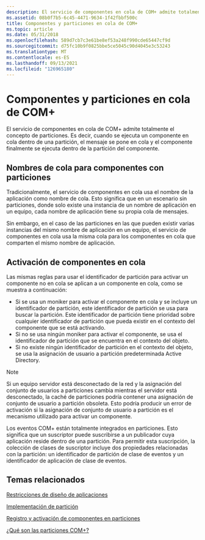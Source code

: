 ```yaml
---
description: El servicio de componentes en cola de COM+ admite totalmente el concepto de particiones. Es decir, cuando se ejecuta un componente en cola dentro de una partición, el mensaje se pone en cola y el componente finalmente se ejecuta dentro de la partición de componentes.
ms.assetid: 08b0f7b5-6c45-4471-9634-1f42fbbf500c
title: Componentes y particiones en cola de COM+
ms.topic: article
ms.date: 05/31/2018
ms.openlocfilehash: 589d7cb7c3e61be8ef53a248f990cde65447cf9d
ms.sourcegitcommit: d75fc10b9f0825bbe5ce5045c90d4045e3c53243
ms.translationtype: MT
ms.contentlocale: es-ES
ms.lasthandoff: 09/13/2021
ms.locfileid: "126965180"
---
```

# <a name="com-queued-components-and-partitions"></a>Componentes y particiones en cola de COM+

El servicio de componentes en cola de COM+ admite totalmente el concepto de particiones. Es decir, cuando se ejecuta un componente en cola dentro de una partición, el mensaje se pone en cola y el componente finalmente se ejecuta dentro de la partición del componente.

## <a name="queue-names-for-partitioned-components"></a>Nombres de cola para componentes con particiones

Tradicionalmente, el servicio de componentes en cola usa el nombre de la aplicación como nombre de cola. Esto significa que en un escenario sin particiones, donde solo existe una instancia de un nombre de aplicación en un equipo, cada nombre de aplicación tiene su propia cola de mensajes.

Sin embargo, en el caso de las particiones en las que pueden existir varias instancias del mismo nombre de aplicación en un equipo, el servicio de componentes en cola usa la misma cola para los componentes en cola que comparten el mismo nombre de aplicación.

## <a name="activating-queued-components"></a>Activación de componentes en cola

Las mismas reglas para usar el identificador de partición para activar un componente no en cola se aplican a un componente en cola, como se muestra a continuación:

-   Si se usa un moniker para activar el componente en cola y se incluye un identificador de partición, este identificador de partición se usa para buscar la partición. Este identificador de partición tiene prioridad sobre cualquier identificador de partición que pueda existir en el contexto del componente que se está activando.
-   Si no se usa ningún moniker para activar el componente, se usa el identificador de partición que se encuentra en el contexto del objeto.
-   Si no existe ningún identificador de partición en el contexto del objeto, se usa la asignación de usuario a partición predeterminada Active Directory.

> [!Note]  
> Si un equipo servidor está desconectado de la red y la asignación del conjunto de usuarios a particiones cambia mientras el servidor está desconectado, la caché de particiones podría contener una asignación de conjunto de usuario a partición obsoleta. Esto podría producir un error de activación si la asignación de conjunto de usuario a partición es el mecanismo utilizado para activar un componente.

 

Los eventos COM+ están totalmente integrados en particiones. Esto significa que un suscriptor puede suscribirse a un publicador cuya aplicación reside dentro de una partición. Para permitir esta suscripción, la colección de clases de suscriptor incluye dos propiedades relacionadas con la partición: un identificador de partición de clase de eventos y un identificador de aplicación de clase de eventos.

## <a name="related-topics"></a>Temas relacionados

<dl> <dt>

[Restricciones de diseño de aplicaciones](application-design-restrictions.md)
</dt> <dt>

[Implementación de partición](partition-implementation.md)
</dt> <dt>

[Registro y activación de componentes en particiones](registering-and-activating-components-in-partitions.md)
</dt> <dt>

[¿Qué son las particiones COM+?](what-are-com--partitions-.md)
</dt> </dl>

 

 



